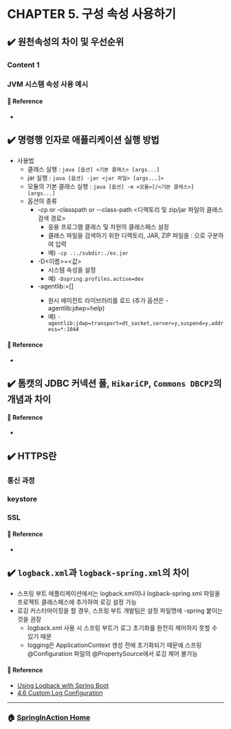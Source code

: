 # CHAPTER 5. 구성 속성 사용하기
## :heavy_check_mark: 원천속성의 차이 및 우선순위
<!-- (p169) --> 
### Content 1
<!-- JVM 시스템 속성을 .yml에서 할 수 있는지 여부와 그 예시 --> 

### JVM 시스템 속성 사용 예시
 
#### :link: Reference
- []()


## :heavy_check_mark: 명령행 인자로 애플리케이션 실행 방법 
<!-- + 기본적인 속성, 옵션들 정리 --> 
- 사용법
  - 클래스 실행 : ```java [옵션] <기본 클래스> [args...]```
  - jar 실행 : ```java [옵션] -jar <jar 파일> [args...]>```
  - 모듈의 기본 클래스 실행 : ```java [옵션] -m <모듈>[/<기본 클래스>] [args...]```
  - 옵션의 종류
    - -cp or -classpath or --class-path <디렉토리 및 zip/jar 파일의 클래스 검색 경로>
      - 응용 프로그램 클래스 및 자원의 클래스패스 설정
      - 클래스 파일을 검색하기 위한 디렉토리, JAR, ZIP 파일을 : 으로 구분하여 입력
      - 예) ```-cp .:./subdir:./ex.jar```
    - -D<이름>=<값>
      - 시스템 속성을 설정
      - 예) ```-Dspring.profiles.active=dev```
    - -agentlib:<libname>=\[<options>]
      - 원시 에이전트 라이브러리를 로드 (추가 옵션은 -agentlib:jdwp=help)
      - 예) ```-agentlib:jdwp=transport=dt_socket,server=y,suspend=y,address=*:1044```
    
#### :link: Reference
- []()

## :heavy_check_mark: 톰캣의 JDBC 커넥션 풀, `HikariCP`, `Commons DBCP2`의 개념과 차이
<!-- (p171) --> 

#### :link: Reference
- []()

## :heavy_check_mark: HTTPS란
<!-- (p173) --> 
### 통신 과정
### keystore
### SSL

#### :link: Reference
- []()

## :heavy_check_mark: `logback.xml`과 `logback-spring.xml`의 차이
- 스프링 부트 애플리케이션에서는 logback.xml이나 logback-spring.xml 파일을 프로젝트 클래스패스에 추가하여 로깅 설정 가능
- 로깅 커스터마이징을 할 경우, 스프링 부트 개발팀은 설정 파일명에 -spring 붙이는 것을 권장
  - logback.xml 사용 시 스프링 부트가 로그 초기화를 완전히 제어하지 못할 수 있기 때문
  - logging은 ApplicationContext 생성 전에 초기화되기 때문에 스프링 @Configuration 파일의 @PropertySource에서 로깅 제어 불가능

#### :link: Reference
- [Using Logback with Spring Boot](https://springframework.guru/using-logback-spring-boot/)
- [4.6 Custom Log Configuration](https://docs.spring.io/spring-boot/docs/current/reference/html/spring-boot-features.html#boot-features-custom-log-configuration)

---

### :house: [SpringInAction Home](https://github.com/WeareSoft/wwl/tree/master/SpringInAction)
